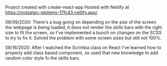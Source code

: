 Project created with create-react-app
Hosted with Netlify at https://nostalgic-ptolemy-17fc43.netlify.app/

08/09/2020: There's a bug going on depending on the size of the screen the webpage is being loaded, it does not render the skills bars with the right size to fit the screen, so I've implemented a bunch on changes on the SCSS to try to fix it.
    Solved the problem with some screen sizes but still not 100%.

08/16/2020: After I watched the Scrimba class on React I've learned how to properly add class based component, so used that new knowledge to add random color style fo the skills bars.